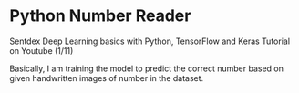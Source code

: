 # Python Number Reader

Sentdex Deep Learning basics with Python, TensorFlow and Keras Tutorial on Youtube (1/11)

Basically, I am training the model to predict the correct number based on given handwritten images of number in the dataset. 
